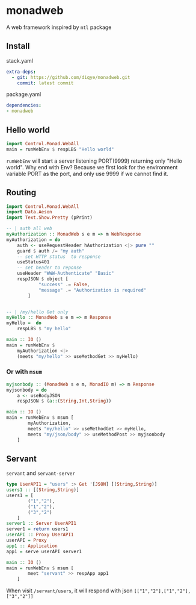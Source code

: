 # monadweb

A web framework inspired by `mtl` package

## Install
stack.yaml
```yaml
extra-deps: 
  - git: https://github.com/diqye/monadweb.git
    commit: latest commit
```
package.yaml
```yaml
dependencies:
- monadweb
```

## Hello world
```Haskell
import Control.Monad.WebAll
main = runWebEnv $ respLBS "Hello world"
```
`runWebEnv` will start a server listening PORT(9999) returning only "Hello world". Why end with Env? Because we first look for the environment variable PORT as the port, and only use 9999 if we cannot find it.

## Routing 
```Haskell
import Control.Monad.WebAll
import Data.Aeson
import Text.Show.Pretty (pPrint)

-- | auth all web
myAuthorization :: MonadWeb s e m => m WebResponse
myAuthorization = do
    auth <- useRequestHeader hAuthorization <|> pure ""
    guard $ auth /= "my auth"
    -- set HTTP status  to response
    useStatus401
    -- set header to reponse
    useHeader "WWW-Authenticate" "Basic"
    respJSON $ object [
            "success" .= False,
            "message" .= "Authorization is required"
        ]


-- | /my/hello Get only 
myHello :: MonadWeb s e m => m Response
myHello =  do
    respLBS $ "my hello"

main :: IO ()
main = runWebEnv $ 
    myAuthorization <|>
    (meets "my/hello" >> useMethodGet >> myHello)
```

### Or with `msum`
```Haskell
myjsonbody :: (MonadWeb s e m, MonadIO m) => m Response
myjsonbody = do
    a <- useBodyJSON
    respJSON $ (a::(String,Int,String))

main :: IO ()
main = runWebEnv $ msum [
        myAuthorization,
        meets "my/hello" >> useMethodGet >> myHello,
        meets "my/json/body" >> useMethodPost >> myjsonbody
    ]
```

## Servant
`servant` and `servant-server`
```Haskell
type UserAPI1 = "users" :> Get '[JSON] [(String,String)]
users1 :: [(String,String)]
users1 = [
        ("1","2"),
        ("1","2"),
        ("3","2")
    ]
server1 :: Server UserAPI1
server1 = return users1
userAPI :: Proxy UserAPI1
userAPI = Proxy
app1 :: Application
app1 = serve userAPI server1

main :: IO ()
main = runWebEnv $ msum [
        meet "servant" >> respApp app1
    ]
```
When visit `/servant/users`, it will respond with json `[["1","2"],["1","2"],["3","2"]]`
